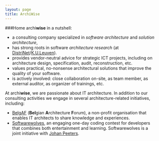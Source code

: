 ```yaml
---
layout: page
title: ArchiWise
---
```


###Home
<span class="archiwise">archi<b>wise</b></span> in a nutshell: 
- a consulting company specialized in <i>software architecture</i> and <i>solution architecture</i>,
- has strong roots in software <i>architecture research</i> (at <a href="http://distrinet.cs.kuleuven.be/" target="_blank">DistriNet</a>/<a href="http://www.kuleuven.be/" target="_blank">K.U.Leuven</a>).
- provides vendor-neutral advice for strategic ICT projects, including on architecture design, specification, audit, reconstruction, etc. 
- values practical, no-nonsense architectural solutions that improve the quality of your software.
- is actively involved: close collaboration on-site, as team member, as external auditor, as organizer of trainings, etc.

At <span class="archiwise">archi<b>wise</b></span>, we are passionate about IT architecture. In addition to our consulting activities we engage in several architecture-related initiatives, including:
- [BelgAF](http://www.belgaf.be) (<b>Bel</b>gian <b>A</b>rchitecture <b>F</b>orum), a non-profit organisation that enables IT architects to share knowledge and experiences.
- [Softwarewolves](http://www.softwarewolves.net), an engaging one-day coding contest for developers that combines both entertainment and learning. Softwarewolves is a joint initiative with [Johan Peeters](http://be.linkedin.com/in/johanpeeters).
